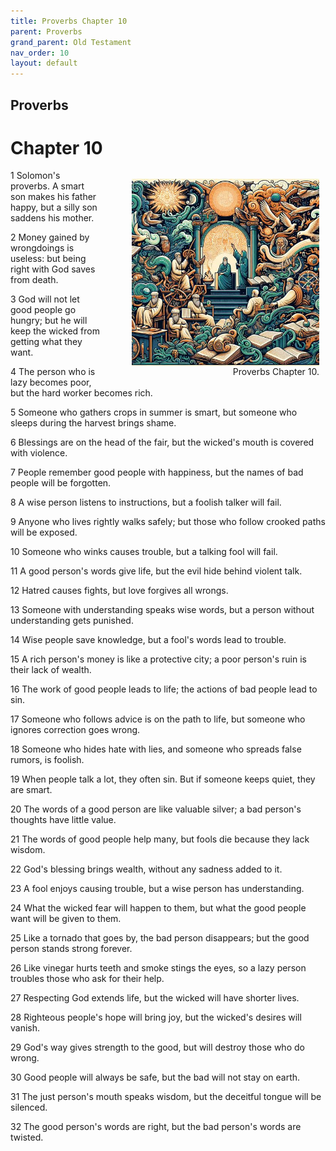 ```yaml
---
title: Proverbs Chapter 10
parent: Proverbs
grand_parent: Old Testament
nav_order: 10
layout: default
---
```


## Proverbs

# Chapter 10

<figure style="float: right; margin-right: 10px;">
    <img src="/assets/Image/Proverbs/500/10.jpg" alt="Proverbs Chapter 10" style="width: 300px; height: 300px; float: right;padding-left: 10px;"/>
    <figcaption style="clear: both;text-align: right;">Proverbs Chapter 10.</figcaption>
</figure>
1 Solomon's proverbs. A smart son makes his father happy, but a silly son saddens his mother.

2 Money gained by wrongdoings is useless: but being right with God saves from death.

3 God will not let good people go hungry; but he will keep the wicked from getting what they want.

4 The person who is lazy becomes poor, but the hard worker becomes rich.

5 Someone who gathers crops in summer is smart, but someone who sleeps during the harvest brings shame.

6 Blessings are on the head of the fair, but the wicked's mouth is covered with violence.

7 People remember good people with happiness, but the names of bad people will be forgotten.

8 A wise person listens to instructions, but a foolish talker will fail.

9 Anyone who lives rightly walks safely; but those who follow crooked paths will be exposed.

10 Someone who winks causes trouble, but a talking fool will fail.

11 A good person's words give life, but the evil hide behind violent talk.

12 Hatred causes fights, but love forgives all wrongs.

13 Someone with understanding speaks wise words, but a person without understanding gets punished.

14 Wise people save knowledge, but a fool's words lead to trouble.

15 A rich person's money is like a protective city; a poor person's ruin is their lack of wealth.

16 The work of good people leads to life; the actions of bad people lead to sin.

17 Someone who follows advice is on the path to life, but someone who ignores correction goes wrong.

18 Someone who hides hate with lies, and someone who spreads false rumors, is foolish.

19 When people talk a lot, they often sin. But if someone keeps quiet, they are smart.

20 The words of a good person are like valuable silver; a bad person's thoughts have little value.

21 The words of good people help many, but fools die because they lack wisdom.

22 God's blessing brings wealth, without any sadness added to it.

23 A fool enjoys causing trouble, but a wise person has understanding.

24 What the wicked fear will happen to them, but what the good people want will be given to them.

25 Like a tornado that goes by, the bad person disappears; but the good person stands strong forever.

26 Like vinegar hurts teeth and smoke stings the eyes, so a lazy person troubles those who ask for their help.

27 Respecting God extends life, but the wicked will have shorter lives.

28 Righteous people's hope will bring joy, but the wicked's desires will vanish.

29 God's way gives strength to the good, but will destroy those who do wrong.

30 Good people will always be safe, but the bad will not stay on earth.

31 The just person's mouth speaks wisdom, but the deceitful tongue will be silenced.

32 The good person's words are right, but the bad person's words are twisted.


